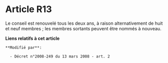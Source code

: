 # Article R13

Le conseil est renouvelé tous les deux ans, à raison alternativement de huit et neuf membres ; les membres sortants peuvent
être nommés à nouveau.

**Liens relatifs à cet article**

	**Modifié par**:

	  - Décret n°2008-249 du 13 mars 2008 - art. 2
